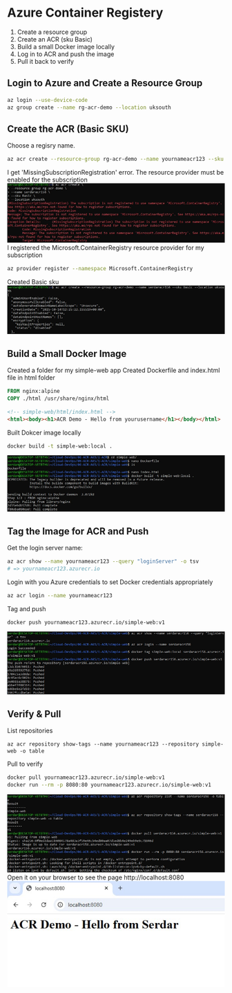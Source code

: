 # Azure Container Registery
1. Create a resource group
2. Create an ACR (sku Basic)
3. Build a small Docker image locally
4. Log in to ACR and push the image
5. Pull it back to verify

## Login to Azure and Create a Resource Group
```bash
az login --use-device-code
az group create --name rg-acr-demo --location uksouth
```

## Create the ACR (Basic SKU)
Choose a regisry name.
```bash
az acr create --resource-group rg-acr-demo --name yournameacr123 --sku Basic --location uksouth
```
I get 'MissingSubscriptionRegistration' error. The resource provider must be enabled for the subscription
![registration error](screenshots/error.jpg)
I registered the Microsoft.ContainerRegistry resource provider for my subscription
```bash
az provider register --namespace Microsoft.ContainerRegistry
```
Created Basic sku
![registration error](screenshots/sku-basic.jpg)

## Build a Small Docker Image
Created a folder for my simple-web app
Created Dockerfile and index.html file in html folder
```Dockerfile
FROM nginx:alpine
COPY ./html /usr/share/nginx/html
```
```html
<!-- simple-web/html/index.html -->
<html><body><h1>ACR Demo - Hello from yourusername</h1></body></html>
```
Built Dokcer image locally
```bash
docker build -t simple-web:local .
```
![registration error](screenshots/docker-image.jpg)

## Tag the Image for ACR and Push
Get the login server name:
```bash
az acr show --name yournameacr123 --query "loginServer" -o tsv
# => yournameacr123.azurecr.io
```
Login with you Azure credentials to set Docker credentials appropriately
```bash
az acr login --name yournameacr123
```
Tag and push
```bashdocker tag simple-web:local yournameacr123.azurecr.io/simple-web:v1
docker push yournameacr123.azurecr.io/simple-web:v1
```
![registration error](screenshots/login-tag.jpg)

## Verify & Pull
List repositories
```bashaz acr repository list --name yournameacr123 -o table
az acr repository show-tags --name yournameacr123 --repository simple-web -o table
```
Pull to verify
```bash
docker pull yournameacr123.azurecr.io/simple-web:v1
docker run --rm -p 8080:80 yournameacr123.azurecr.io/simple-web:v1
```
![registration error](screenshots/verify-pull.jpg)
Open it on your browser to see the page
http://localhost:8080
![registration error](screenshots/localhost.jpg)
